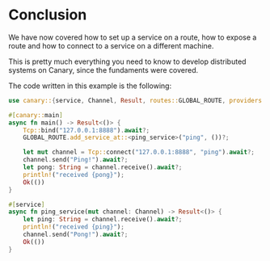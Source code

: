 # Conclusion

We have now covered how to set up a service on a route,
how to expose a route and how to connect to a service on a different machine.

This is pretty much everything you need to know to develop distributed systems
on Canary, since the fundaments were covered.

The code written in this example is the following:
```rust , no_run
use canary::{service, Channel, Result, routes::GLOBAL_ROUTE, providers::Tcp};

#[canary::main]
async fn main() -> Result<()> {
    Tcp::bind("127.0.0.1:8888").await?;
    GLOBAL_ROUTE.add_service_at::<ping_service>("ping", ())?;

    let mut channel = Tcp::connect("127.0.0.1:8888", "ping").await?;
    channel.send("Ping!").await?;
    let pong: String = channel.receive().await?;
    println!("received {pong}");
    Ok(())
}

#[service]
async fn ping_service(mut channel: Channel) -> Result<()> {
    let ping: String = channel.receive().await?;
    println!("received {ping}");
    channel.send("Pong!").await?;
    Ok(())
}
```

